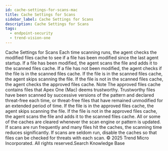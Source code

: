 ```yaml
---
id: cache-settings-for-scans-mac
title: Cache Settings for Scans
sidebar_label: Cache Settings for Scans
description: Cache Settings for Scans
tags:
  - endpoint-security
  - trend-vision-one
---
```


 Cache Settings for Scans Each time scanning runs, the agent checks the modified files cache to see if a file has been modified since the last agent startup. If a file has been modified, the agent scans the file and adds it to the scanned files cache. If a file has not been modified, the agent checks if the file is in the scanned files cache. If the file is in the scanned files cache, the agent skips scanning the file. If the file is not in the scanned files cache, the agent checks the approved files cache. Note The approved files cache contains files that Apex One (Mac) deems trustworthy. Trustworthy files have been scanned by successive versions of the pattern and declared threat-free each time, or threat-free files that have remained unmodified for an extended period of time. If the file is in the approved files cache, the agent skips scanning the file. If the file is not in the approved files cache, the agent scans the file and adds it to the scanned files cache. All or some of the caches are cleared whenever the scan engine or pattern is updated. If scans are run frequently and many files hit the caches, the scanning time reduces significantly. If scans are seldom run, disable the caches so that files can be checked for threats with each scan. © 2025 Trend Micro Incorporated. All rights reserved.Search Knowledge Base